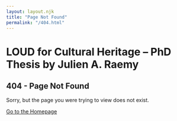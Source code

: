 ```yaml
---
layout: layout.njk
title: "Page Not Found"
permalink: "/404.html"
---
```


# LOUD for Cultural Heritage – PhD Thesis by Julien A. Raemy

## 404 - Page Not Found

Sorry, but the page you were trying to view does not exist.

[Go to the Homepage](/)